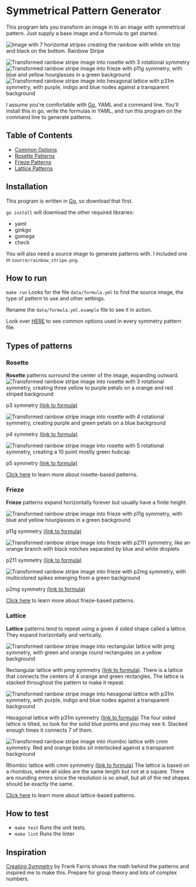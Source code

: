 # Symmetrical Pattern Generator
This program lets you transform an image in to an image with symmetrical pattern. Just supply a base image and a formula to get started.

![Image with 7 horizontal stripes creating the rainbow with white on top and black on the bottom. Rainbow Stripe](example/rainbow_stripe.png)

![Transformed rainbow stripe image into rosette with 3 rotational symmetry](example/rosettes/rainbow_stripe_rosette_1.png)
![Transformed rainbow stripe image into frieze with p11g symmetry, with blue and yellow hourglasses in a green background](example/friezes/rainbow_stripe_frieze_p11m_and_p11g.png)
![Transformed rainbow stripe image into hexagonal lattice with p31m symmetry, with purple, indigo and blue nodes against a transparent background](example/lattices/rainbow_stripe_lattice_hexagonal_p31m.png)

I assume you're comfortable with [Go](https://golang.org/), YAML and a command line. You'll install this in go, write the formulas in YAML, and run this program on the command line to generate patterns.

## Table of Contents
* [Common Options](docs/common_options.md)
* [Rosette Patterns](docs/pattern_rosette.md)
* [Frieze Patterns](docs/pattern_frieze.md)
* [Lattice Patterns](docs/pattern_lattice.md)

## Installation
This program is written in [Go](https://golang.org/), so download that first.

`go install` will download the other required libraries:
- yaml
- ginkgo
- gomega
- check

You will also need a source image to generate patterns with. I included one in `source/rainbow_stripe.png`.

## How to run
`make run` Looks for the file `data/formula.yml` to find the source image, the type of pattern to use and other settings.

Rename the `data/formula.yml.example` file to see it in action.

Look over [HERE](docs/common_options.md) to see common options used in every symmetry pattern file.

## Types of patterns
### Rosette
**Rosette** patterns surround the center of the image, expanding outward.
![Transformed rainbow stripe image into rosette with 3 rotational symmetry, creating three yellow to purple petals on a orange and red striped background](example/rosettes/rainbow_stripe_rosette_1.png)

p3 symmetry [(link to formula)](example/rosettes/rainbow_stripe_rosette_1.yml)

![Transformed rainbow stripe image into rosette with 4 rotational symmetry, creating purple and green petals on a blue background](example/rosettes/rainbow_stripe_rosette_2.png)

p4 symmetry [(link to formula)](example/rosettes/rainbow_stripe_rosette_2.yml)

![Transformed rainbow stripe image into rosette with 5 rotational symmetry, creating a 10 point mostly green hubcap](example/rosettes/rainbow_stripe_rosette_3.png)

p5 symmetry [(link to formula)](example/rosettes/rainbow_stripe_rosette_3.yml)

[Click here](docs/pattern_rosette.md) to learn more about rosette-based patterns.

### Frieze
**Frieze** patterns expand horizontally forever but usually have a finite height.

![Transformed rainbow stripe image into frieze with p11g symmetry, with blue and yellow hourglasses in a green background](example/friezes/rainbow_stripe_frieze_p11m_and_p11g.png)

p11g symmetry [(link to formula)](example/friezes/rainbow_stripe_frieze_p11m_and_p11g.yml)

![Transformed rainbow stripe image into frieze with p2111 symmetry, like an orange branch with black notches separated by blue and white droplets](example/friezes/rainbow_stripe_frieze_p211.png)

p211 symmetry [(link to formula)](example/friezes/rainbow_stripe_frieze_p211.yml)

![Transformed rainbow stripe image into frieze with p2mg symmetry, with multicolored spikes emerging from a green background](example/friezes/rainbow_stripe_frieze_p2mg.png)

p2mg symmetry [(link to formula)](example/friezes/rainbow_stripe_frieze_p2mg.yml)

[Click here](docs/pattern_frieze.md) to learn more about frieze-based patterns.

### Lattice
**Lattice** patterns tend to repeat using a given 4 sided shape called a lattice. They expand horizontally and vertically.

![Transformed rainbow stripe image into rectangular lattice with pmg symmetry, with green and orange round rectangules on a yellow background](example/lattices/rainbow_stripe_lattice_rectangular_pmg.png)

Rectangular lattice with pmg symmetry [(link to formula)](example/lattices/rainbow_stripe_lattice_rectangular_pmg.yml).
There is a lattice that connects the centers of 4 orange and green rectangles. The lattice is stacked throughout the pattern to make it repeat.

![Transformed rainbow stripe image into hexagonal lattice with p31m symmetry, with purple, indigo and blue nodes against a transparent background](example/lattices/rainbow_stripe_lattice_hexagonal_p31m.png)

Hexagonal lattice with p31m symmetry [(link to formula)](example/lattices/rainbow_stripe_lattice_hexagonal_p31m.yml)
The four sided lattice is tilted, so look for the solid blue points and you may see it. Stacked enough times it connects 7 of them.

![Transformed rainbow stripe image into rhombic lattice with cmm symmetry. Red and orange blobs sit interlocked against a transparent background](example/lattices/rainbow_stripe_lattice_rhombic_cmm.png)

Rhombic lattice with cmm symmetry [(link to formula)](example/lattices/rainbow_stripe_lattice_rhombic_cmm.yml)
The lattice is based on a rhombus, where all sides are the same length but not at a square. There are rounding errors since the resolution is so small, but all of the red shapes should be exactly the same.

[Click here](docs/pattern_lattice.md) to learn more about lattice-based patterns.

## How to test
- `make test` Runs the unit tests.
- `make lint` Runs the linter

## Inspiration
[Creating Symmetry](https://www.amazon.com/Creating-Symmetry-Mathematics-Wallpaper-Patterns/dp/0691161739) by Frank Farris shows the 
math behind the patterns and inspired me to make this. Prepare for group theory and lots of complex numbers.
